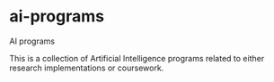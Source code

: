 # ai-programs
AI programs

This is a collection of Artificial Intelligence programs related to either research implementations or coursework.
